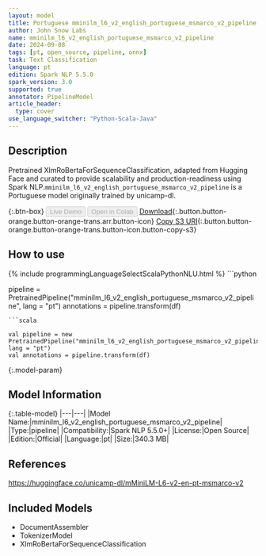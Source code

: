 ```yaml
---
layout: model
title: Portuguese mminilm_l6_v2_english_portuguese_msmarco_v2_pipeline pipeline XlmRoBertaForSequenceClassification from unicamp-dl
author: John Snow Labs
name: mminilm_l6_v2_english_portuguese_msmarco_v2_pipeline
date: 2024-09-08
tags: [pt, open_source, pipeline, onnx]
task: Text Classification
language: pt
edition: Spark NLP 5.5.0
spark_version: 3.0
supported: true
annotator: PipelineModel
article_header:
  type: cover
use_language_switcher: "Python-Scala-Java"
---
```


## Description

Pretrained XlmRoBertaForSequenceClassification, adapted from Hugging Face and curated to provide scalability and production-readiness using Spark NLP.`mminilm_l6_v2_english_portuguese_msmarco_v2_pipeline` is a Portuguese model originally trained by unicamp-dl.

{:.btn-box}
<button class="button button-orange" disabled>Live Demo</button>
<button class="button button-orange" disabled>Open in Colab</button>
[Download](https://s3.amazonaws.com/auxdata.johnsnowlabs.com/public/models/mminilm_l6_v2_english_portuguese_msmarco_v2_pipeline_pt_5.5.0_3.0_1725800078311.zip){:.button.button-orange.button-orange-trans.arr.button-icon}
[Copy S3 URI](s3://auxdata.johnsnowlabs.com/public/models/mminilm_l6_v2_english_portuguese_msmarco_v2_pipeline_pt_5.5.0_3.0_1725800078311.zip){:.button.button-orange.button-orange-trans.button-icon.button-copy-s3}

## How to use



<div class="tabs-box" markdown="1">
{% include programmingLanguageSelectScalaPythonNLU.html %}
```python

pipeline = PretrainedPipeline("mminilm_l6_v2_english_portuguese_msmarco_v2_pipeline", lang = "pt")
annotations =  pipeline.transform(df)   

```
```scala

val pipeline = new PretrainedPipeline("mminilm_l6_v2_english_portuguese_msmarco_v2_pipeline", lang = "pt")
val annotations = pipeline.transform(df)

```
</div>

{:.model-param}
## Model Information

{:.table-model}
|---|---|
|Model Name:|mminilm_l6_v2_english_portuguese_msmarco_v2_pipeline|
|Type:|pipeline|
|Compatibility:|Spark NLP 5.5.0+|
|License:|Open Source|
|Edition:|Official|
|Language:|pt|
|Size:|340.3 MB|

## References

https://huggingface.co/unicamp-dl/mMiniLM-L6-v2-en-pt-msmarco-v2

## Included Models

- DocumentAssembler
- TokenizerModel
- XlmRoBertaForSequenceClassification